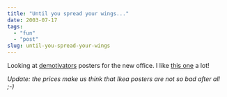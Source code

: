 ```yaml
---
title: "Until you spread your wings..."
date: 2003-07-17
tags: 
  - "fun"
  - "post"
slug: until-you-spread-your-wings
---
```


Looking at [demotivators](http://www.demotivators.com) posters for the new office. I like [this one](http://www.despair.com/limitations.html) a lot!

_Update: the prices make us think that Ikea posters are not so bad after all ;-)_
